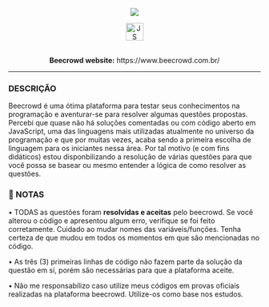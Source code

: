 <p align="center">
  <img src="https://cdn.discordapp.com/attachments/951018649043492868/951853554753212436/beecrowd__roxoHorClean-small-PNG-1.webp"/>
</p>

<div align="center">
<img align="center" alt="JS" src="https://img.shields.io/badge/JavaScript-F7DF1E?style=for-the-badge&logo=javascript&logoColor=black" widht=35 height=35>
</div> <br>

<div align="center">
<p><strong>Beecrowd website:</strong> https://www.beecrowd.com.br/</p>
</div>
  
---

### DESCRIÇÃO
Beecrowd é uma ótima plataforma para testar seus conhecimentos na programação e aventurar-se para resolver algumas questões propostas. Percebi que quase não há soluções comentadas ou com código aberto em JavaScript, uma das linguagens mais utilizadas atualmente no universo da programação e que por muitas vezes, acaba sendo a primeira escolha de linguagem para os iniciantes nessa área. Por tal motivo (e com fins didáticos) estou disponbilizando a resolução de várias questões para que você possa se basear ou mesmo entender a lógica de como resolver as questões.

### 📣 NOTAS

<p> • TODAS as questões foram <strong>resolvidas e aceitas</strong> pelo beecrowd. Se você alterou o código e apresentou algum erro, verifique se foi feito corretamente. Cuidado ao mudar nomes das variáveis/funções. Tenha certeza de que mudou em todos os momentos em que são mencionadas no código. </p> 

<p>• As três (3) primeiras linhas de código não fazem parte da solução da questão em si, porém são necessárias para que a plataforma aceite.</p>

<p>• Não me responsabilizo caso utilize meus códigos em provas oficiais realizadas na plataforma beecrowd. Utilize-os como base nos estudos. </p>


